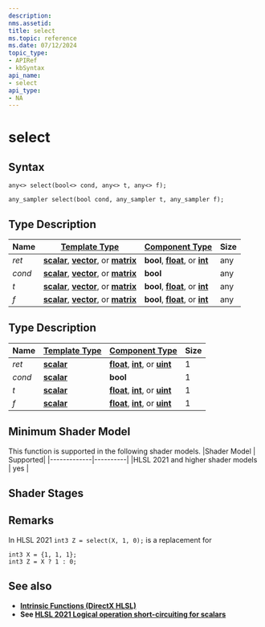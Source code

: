 ```yaml
---
description: 
nms.assetid:
title: select
ms.topic: reference
ms.date: 07/12/2024
topic_type:
- APIRef
- kbSyntax
api_name:
- select
api_type:
- NA
---
```



# select




## Syntax


```syntax
any<> select(bool<> cond, any<> t, any<> f);
```

```syntax
any_sampler select(bool cond, any_sampler t, any_sampler f);
```


## Type Description

| Name  | [**Template Type**](../direct3dhlsl/dx-graphics-hlsl-data-types.md)| [**Component Type**](../direct3dhlsl/dx-graphics-hlsl-data-types.md) | Size |
|-------|--------------------------------------------------------------------|----------------------------------------------------------------------|------|
| *ret* | [**scalar**](../direct3dhlsl/dx-graphics-hlsl-scalar.md), [**vector**](../direct3dhlsl/dx-graphics-hlsl-vector.md), or [**matrix**](../direct3dhlsl/dx-graphics-hlsl-matrix.md) | **bool**, [**float**](../WinProg/windows-data-types), or [**int**](../WinProg/windows-data-types) | any |
| *cond* | [**scalar**](../direct3dhlsl/dx-graphics-hlsl-scalar.md), [**vector**](../direct3dhlsl/dx-graphics-hlsl-vector.md), or [**matrix**](../direct3dhlsl/dx-graphics-hlsl-matrix.md) | **bool** | any |
| *t* | [**scalar**](../direct3dhlsl/dx-graphics-hlsl-scalar.md), [**vector**](../direct3dhlsl/dx-graphics-hlsl-vector.md), or [**matrix**](../direct3dhlsl/dx-graphics-hlsl-matrix.md) | **bool**, [**float**](../WinProg/windows-data-types), or [**int**](../WinProg/windows-data-types) | any |
| *f* | [**scalar**](../direct3dhlsl/dx-graphics-hlsl-scalar.md), [**vector**](../direct3dhlsl/dx-graphics-hlsl-vector.md), or [**matrix**](../direct3dhlsl/dx-graphics-hlsl-matrix.md) | **bool**, [**float**](../WinProg/windows-data-types), or [**int**](../WinProg/windows-data-types) | any |
## Type Description

| Name  | [**Template Type**](../direct3dhlsl/dx-graphics-hlsl-data-types.md)| [**Component Type**](../direct3dhlsl/dx-graphics-hlsl-data-types.md) | Size |
|-------|--------------------------------------------------------------------|----------------------------------------------------------------------|------|
| *ret* | [**scalar**](../direct3dhlsl/dx-graphics-hlsl-scalar.md) | [**float**](../WinProg/windows-data-types), [**int**](../WinProg/windows-data-types), or [**uint**](../WinProg/windows-data-types) | 1 |
| *cond* | [**scalar**](../direct3dhlsl/dx-graphics-hlsl-scalar.md) | **bool** | 1 |
| *t* | [**scalar**](../direct3dhlsl/dx-graphics-hlsl-scalar.md) | [**float**](../WinProg/windows-data-types), [**int**](../WinProg/windows-data-types), or [**uint**](../WinProg/windows-data-types) | 1 |
| *f* | [**scalar**](../direct3dhlsl/dx-graphics-hlsl-scalar.md) | [**float**](../WinProg/windows-data-types), [**int**](../WinProg/windows-data-types), or [**uint**](../WinProg/windows-data-types) | 1 |

## Minimum Shader Model

This function is supported in the following shader models.
|Shader Model |	Supported|
|-------------|----------|
|HLSL 2021 and higher shader models | yes |

## Shader Stages


## Remarks

In HLSL 2021 `int3 Z = select(X, 1, 0);` is a replacement for
```hlsl
int3 X = {1, 1, 1};
int3 Z = X ? 1 : 0;
```

## See also


- [**Intrinsic Functions (DirectX HLSL)**](../direct3dhlsl/dx-graphics-hlsl-intrinsic-functions.md)
- **See [HLSL 2021 Logical operation short-circuiting for scalars](https://github.com/microsoft/DirectXShaderCompiler/wiki/HLSL-2021#logical-operation-short-circuiting-for-scalars)**
